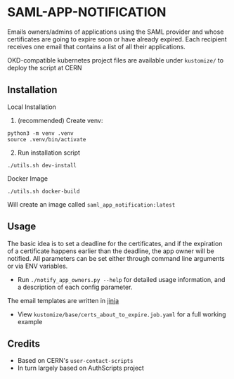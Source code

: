 # SAML-APP-NOTIFICATION

Emails owners/admins of applications using the SAML provider and whose certificates are going to expire soon or have already expired.
Each recipient receives one email that contains a list of all their applications.

OKD-compatible kubernetes project files are available under `kustomize/` to deploy the script at CERN

## Installation

Local Installation
1. (recommended) Create venv:
```
python3 -m venv .venv
source .venv/bin/activate
```

2. Run installation script
```
./utils.sh dev-install
```

Docker Image
```
./utils.sh docker-build
```

Will create an image called `saml_app_notification:latest`

## Usage

The basic idea is to set a deadline for the certificates, and if the expiration of a certificate happens earlier than the deadline, the app owner will be notified. All parameters can be set either through command line arguments or via ENV variables.

- Run `./notify_app_owners.py --help` for detailed usage information, and a description of each config parameter.

The email templates are written in [jinja](https://jinja.palletsprojects.com/en/stable/)

- View `kustomize/base/certs_about_to_expire.job.yaml` for a full working example

## Credits
- Based on CERN's `user-contact-scripts`
- In turn largely based on AuthScripts project
